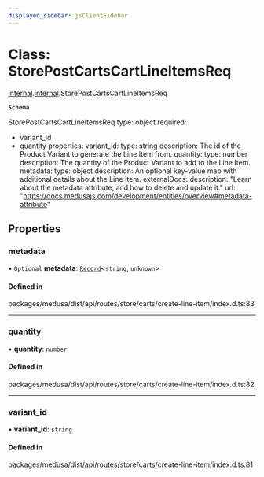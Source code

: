 ```yaml
---
displayed_sidebar: jsClientSidebar
---
```


# Class: StorePostCartsCartLineItemsReq

[internal](../modules/internal-8.md).[internal](../modules/internal-8.internal.md).StorePostCartsCartLineItemsReq

**`Schema`**

StorePostCartsCartLineItemsReq
type: object
required:
  - variant_id
  - quantity
properties:
  variant_id:
    type: string
    description: The id of the Product Variant to generate the Line Item from.
  quantity:
    type: number
    description: The quantity of the Product Variant to add to the Line Item.
  metadata:
    type: object
    description: An optional key-value map with additional details about the Line Item.
    externalDocs:
      description: "Learn about the metadata attribute, and how to delete and update it."
      url: "https://docs.medusajs.com/development/entities/overview#metadata-attribute"

## Properties

### metadata

• `Optional` **metadata**: [`Record`](../modules/internal.md#record)<`string`, `unknown`\>

#### Defined in

packages/medusa/dist/api/routes/store/carts/create-line-item/index.d.ts:83

___

### quantity

• **quantity**: `number`

#### Defined in

packages/medusa/dist/api/routes/store/carts/create-line-item/index.d.ts:82

___

### variant\_id

• **variant\_id**: `string`

#### Defined in

packages/medusa/dist/api/routes/store/carts/create-line-item/index.d.ts:81
